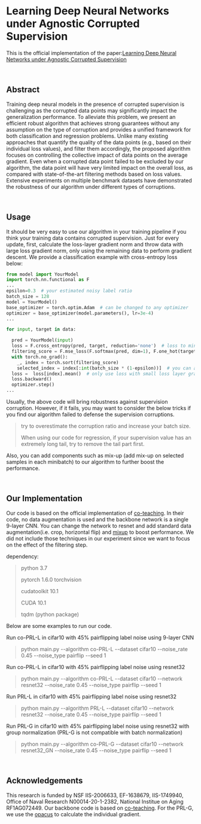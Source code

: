 # Learning Deep Neural Networks under Agnostic Corrupted Supervision
This is the official implementation of the paper:[Learning Deep Neural Networks under Agnostic Corrupted Supervision](http://proceedings.mlr.press/v139/liu21v/liu21v.pdf)

<br>

## Abstract
Training deep neural models in the presence of corrupted supervision is challenging as the corrupted data points may significantly impact the generalization performance.
To alleviate this problem, we present an efficient robust algorithm that achieves strong guarantees without any assumption on the type of corruption and provides a unified framework for both classification and regression problems. Unlike many existing approaches that quantify the quality of the data points (e.g., based on their individual loss values), and filter them accordingly, 
the proposed algorithm focuses on controlling the collective impact of data points on the average gradient. 
Even when a corrupted data point failed to be excluded by our algorithm, the data point will have very limited impact on the overall loss, as compared with state-of-the-art filtering methods 
based on loss values. Extensive experiments on multiple benchmark datasets have demonstrated the robustness of our algorithm under different types of corruptions.


<br>

## Usage

It should be very easy to use our algorithm in your training pipeline if you think your training data contains corrupted supervision. 
Just for every update, first, calculate the loss-layer gradient norm and throw data with large loss gradient norm, only using the remaining data to perform gradient descent.
We provide a classification example with cross-entropy loss below: 

```python
from model import YourModel
import torch.nn.functional as F
...
epsilon=0.3  # your estimated noisy label ratio
batch_size = 128
model = YourModel()
base_optimizer = torch.optim.Adam  # can be changed to any optimizer
optimizer = base_optimizer(model.parameters(), lr=3e-4)
...

for input, target in data:

  pred = YourModel(input)
  loss = F.cross_entropy(pred, target, reduction='none')  # loss to minimize
  filtering_score = F.mse_loss(F.softmax(pred, dim=1), F.one_hot(target, num_classes=10), reduction='none') # get individual loss-layer gradient norm. The loss layer gradient norm for cross entropy is the MSE loss.
  with torch.no_grad():
    _, index = torch.sort(filtering_score)
    selected_index = index[:int(batch_size * (1-epsilon))]  # you can also use dynamic filtering ratio. For example, you can linearly increase epsilon from 0 to your estimated noisy label ratio in first 10 epochs.
  loss =  loss[index].mean()  # only use loss with small loss layer gradient norm
  loss.backward()
  optimizer.step()
...
```

Usually, the above code will bring robustness against supervision corruption. However, if it fails, you may want to consider the below tricks if you find our algorithm failed to defense the supervision corruptions.
> try to overestimate the corruption ratio and increase your batch size. 
>
> When using our code for regression, if your supervision value has an extremely long tail, try to remove the tail part first.

Also, you can add components such as mix-up (add mix-up on selected samples in each minibatch) to our algorithm to further boost the performance.


<br>

## Our Implementation
Our code is based on the official implementation of [co-teaching](https://github.com/bhanML/Co-teaching). In their code, no data augmentation is used and the backbone network is a single 9-layer CNN. You can change the network to resnet and add standard data augmentation(i.e. crop, horizontal flip) and [mixup](https://arxiv.org/abs/1710.09412) to boost performance.
We did not include those techniques in our experiment since we want to focus on the effect of the filtering step.


dependency:
> python 3.7
>
> pytorch 1.6.0 torchvision 
>
> cudatoolkit 10.1
>
> CUDA 10.1
>
> tqdm (python package)


Below are some examples to run our code.

Run co-PRL-L in cifar10 with 45% pairflipping label noise using 9-layer CNN
>python main.py --algorithm co-PRL-L --dataset cifar10 --noise_rate 0.45 --noise_type pairflip --seed 1

Run co-PRL-L in cifar10 with 45% pairflipping label noise using resnet32
>python main.py --algorithm co-PRL-L --dataset cifar10 --network resnet32 --noise_rate 0.45 --noise_type pairflip --seed 1

Run PRL-L in cifar10 with 45% pairflipping label noise using resnet32
>python main.py --algorithm PRL-L --dataset cifar10 --network resnet32 --noise_rate 0.45 --noise_type pairflip --seed 1

Run PRL-G in cifar10 with 45% pairflipping label noise using resnet32 with group normalization (PRL-G is not compatible with batch normalization)
>python main.py --algorithm co-PRL-G --dataset cifar10 --network resnet32_GN --noise_rate 0.45 --noise_type pairflip --seed 1


<br>

## Acknowledgements
This research is funded by NSF IIS-2006633, EF-1638679, IIS-1749940, Office of Naval Research N00014-20-1-2382, National Institue on Aging RF1AG072449.
Our backbone code is based on [co-teaching](https://github.com/bhanML/Co-teaching). For the PRL-G, we use the [opacus](https://github.com/pytorch/opacus) to calculate the individual gradient.

